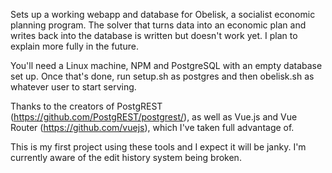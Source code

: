 Sets up a working webapp and database for Obelisk, a socialist economic planning program. The solver that turns data into an economic plan and writes
back into the database is written but doesn't work yet. I plan to explain more fully in the future.

You'll need a Linux machine, NPM and PostgreSQL with an empty database set up. Once that's done, run setup.sh as postgres
and then obelisk.sh as whatever user to start serving.

Thanks to the creators of PostgREST (https://github.com/PostgREST/postgrest/), as well as Vue.js
and Vue Router (https://github.com/vuejs), which I've taken full advantage of.

This is my first project using these tools and I expect it will be janky. I'm currently aware of the
edit history system being broken.
